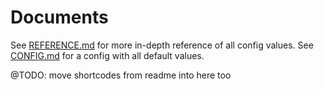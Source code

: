 # Documents
See [REFERENCE.md](./REFERENCE.md) for more in-depth reference of all config values.
See [CONFIG.md](CONFIG.md) for a config with all default values.

@TODO: move shortcodes from readme into here too
